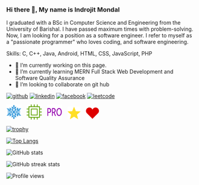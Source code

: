 ### Hi there 👋, My name is Indrojit Mondal

I graduated with a BSc in Computer Science and Engineering from the University of Barishal. I have passed maximum times with problem-solving. Now, I am looking for a position as a software engineer. I refer to myself as a "passionate programmer" who loves coding, and software engineering. 

Skills: C, C++, Java, Android, HTML, CSS, JavaScript, PHP

- 🔭 I’m currently working on this page. 
- 🌱 I’m currently learning MERN Full Stack Web Development and Software Quality Assurance 
- 👯 I’m looking to collaborate on git hub 


[<img src='https://cdn.jsdelivr.net/npm/simple-icons@3.0.1/icons/github.svg' alt='github' height='40'>](https://github.com/indrojitmondal)  [<img src='https://cdn.jsdelivr.net/npm/simple-icons@3.0.1/icons/linkedin.svg' alt='linkedin' height='40'>](https://www.linkedin.com/in/indrojit-mondal-8a36b315a//)  [<img src='https://cdn.jsdelivr.net/npm/simple-icons@3.0.1/icons/facebook.svg' alt='facebook' height='40'>](https://www.facebook.com/indro.cse.bu)  [<img src='https://cdn.jsdelivr.net/npm/simple-icons@3.0.1/icons/leetcode.svg' alt='leetcode' height='40'>](https://leetcode.com/user6457sK/)  

<a href='https://archiveprogram.github.com/'><img src='https://raw.githubusercontent.com/acervenky/animated-github-badges/master/assets/acbadge.gif' width='40' height='40'></a> <a href='https://docs.github.com/en/developers'><img src='https://raw.githubusercontent.com/acervenky/animated-github-badges/master/assets/devbadge.gif' width='40' height='40'></a> <a href='https://github.com/pricing'><img src='https://raw.githubusercontent.com/acervenky/animated-github-badges/master/assets/pro.gif' width='40' height='40'></a> <a href='https://stars.github.com/'><img src='https://raw.githubusercontent.com/acervenky/animated-github-badges/master/assets/starbadge.gif' width='35' height='35'></a> <a href='https://docs.github.com/en/github/supporting-the-open-source-community-with-github-sponsors'><img src='https://raw.githubusercontent.com/acervenky/animated-github-badges/master/assets/sponsorbadge.gif' width='35' height='35'></a> 

[![trophy](https://github-profile-trophy.vercel.app/?username=indrojitmondal)](https://github.com/ryo-ma/github-profile-trophy)

[![Top Langs](https://github-readme-stats.vercel.app/api/top-langs/?username=indrojitmondal)](https://github.com/anuraghazra/github-readme-stats)

![GitHub stats](https://github-readme-stats.vercel.app/api?username=indrojitmondal&show_icons=true&count_private=true)  

![GitHub streak stats](https://streak-stats.demolab.com/?user=indrojitmondal)  

![Profile views](https://gpvc.arturio.dev/indrojitmondal)  
